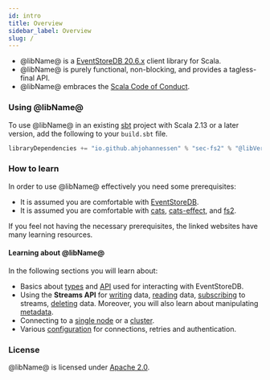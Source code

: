 ```yaml
---
id: intro
title: Overview
sidebar_label: Overview
slug: /
---
```


 - @libName@ is a [EventStoreDB 20.6.x](https://www.eventstore.com) client library for Scala.
 - @libName@ is purely functional, non-blocking, and provides a tagless-final API.
 - @libName@ embraces the [Scala Code of Conduct](https://www.scala-lang.org/conduct).

### Using @libName@

To use @libName@ in an existing [sbt](https://www.scala-sbt.org) project with Scala 2.13 or a later version, 
add the following to your `build.sbt` file.
```scala
libraryDependencies += "io.github.ahjohannessen" % "sec-fs2" % "@libVersion@"
```

### How to learn

In order to use @libName@ effectively you need some prerequisites:

- It is assumed you are comfortable with [EventStoreDB](https://www.eventstore.com).
- It is assumed you are comfortable with [cats](https://typelevel.org/cats), [cats-effect](https://typelevel.org/cats-effect), 
  and [fs2](https://fs2.io).

If you feel not having the necessary prerequisites, the linked websites have many learning resources.

#### Learning about @libName@

In the following sections you will learn about:

- Basics about [types](types.md) and [API](client-api.md) used for interacting with EventStoreDB.
- Using the **Streams API** for [writing](writing.md) data, [reading](reading.md) data, [subscribing](subscribing.md) to streams,
  [deleting](deleting.md) data. Moreover, you will also learn about manipulating [metadata](metastreams.md).
- Connecting to a [single node](config.md#single-node) or a [cluster](config.md#cluster).  
- Various [configuration](config.md) for connections, retries and authentication.  


### License

@libName@ is licensed under [Apache 2.0](@libGithubRepo@/blob/master/LICENSE).